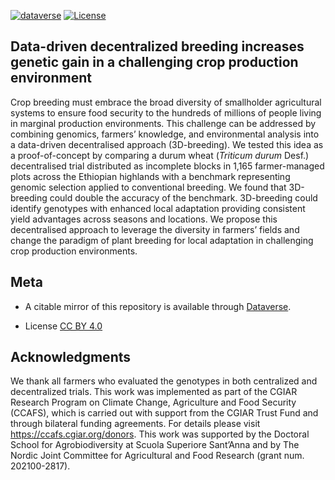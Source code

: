 <!-- badges: start -->
[![dataverse](https://img.shields.io/badge/Dataverse-10.7910%2FDVN%2FOEZGVP-orange)](https://doi.org/10.7910/DVN/OEZGVP)
[![License](https://img.shields.io/badge/License-CC%20BY%204.0-blue.svg)](https://creativecommons.org/licenses/by/4.0/)
<!-- badges: end -->

## Data-driven decentralized breeding increases genetic gain in a challenging crop production environment 

Crop breeding must embrace the broad diversity of smallholder agricultural systems to ensure food security to the hundreds of millions of people living in marginal production environments. This challenge can be addressed by combining genomics, farmers’ knowledge, and environmental analysis into a data-driven decentralised approach (3D-breeding). We tested this idea as a proof-of-concept by comparing a durum wheat (*Triticum durum* Desf.) decentralised trial distributed as incomplete blocks in 1,165 farmer-managed plots across the Ethiopian highlands with a benchmark representing genomic selection applied to conventional breeding. We found that 3D-breeding could double the accuracy of the benchmark. 3D-breeding could identify genotypes with enhanced local adaptation providing consistent yield advantages across seasons and locations. We propose this decentralised approach to leverage the diversity in farmers’ fields and change the paradigm of plant breeding for local adaptation in challenging crop production environments.

## Meta

* A citable mirror of this repository is available through [Dataverse](https://doi.org/10.7910/DVN/OEZGVP).

* License [CC BY 4.0](https://creativecommons.org/licenses/by/4.0/)

## Acknowledgments

We thank all farmers who evaluated the genotypes in both centralized and decentralized trials. This work was implemented as part of the CGIAR Research Program on Climate Change, Agriculture and Food Security (CCAFS), which is carried out with support from the CGIAR Trust Fund and through bilateral funding agreements. For details please visit https://ccafs.cgiar.org/donors. This work was supported by the Doctoral School for Agrobiodiversity at Scuola Superiore Sant’Anna and by The Nordic Joint Committee for Agricultural and Food Research (grant num. 202100-2817).
